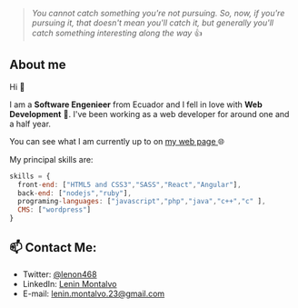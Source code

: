 > *You cannot catch something you're not pursuing.* 
> *So, now, if you're pursuing it, that doesn't mean you'll catch it,* 
> *but generally you'll catch something interesting along the way*
:+1:
## About me
Hi :wave:

I am a **Software Engenieer** from Ecuador  and I fell in love with **Web Development** :exploding_head:.
I've been working as a web developer for around one and a half year.

You can see what I am currently up to on [my web page ](https://len23.github.io/My-Personal-Web-Page/) :globe_with_meridians:

My principal skills are: 

```javascript
skills = {
  front-end: ["HTML5 and CSS3","SASS","React","Angular"],
  back-end: ["nodejs","ruby"],
  programing-languages: ["javascript","php","java","c++","c" ],
  CMS: ["wordpress"]
}
```

  ## 📫 Contact Me: 
   * Twitter: [@lenon468](https://twitter.com/lenon468)
   * LinkedIn: [Lenin Montalvo](https://www.linkedin.com/in/lenin-montalvo-231092)
   * E-mail: [lenin.montalvo.23@gmail.com](mailto:lenin.montalvo.23@gmail.com)

 



<!--
**len23/len23** is a ✨ _special_ ✨ repository because its `README.md` (this file) appears on your GitHub profile.

Here are some ideas to get you started:

- 🔭 I’m currently working on ...
- 🌱 I’m currently learning ...
- 👯 I’m looking to collaborate on ...
- 🤔 I’m looking for help with ...
- 💬 Ask me about ...
- 📫 How to reach me: ...
- 😄 Pronouns: ...
- ⚡ Fun fact: ...
-->
